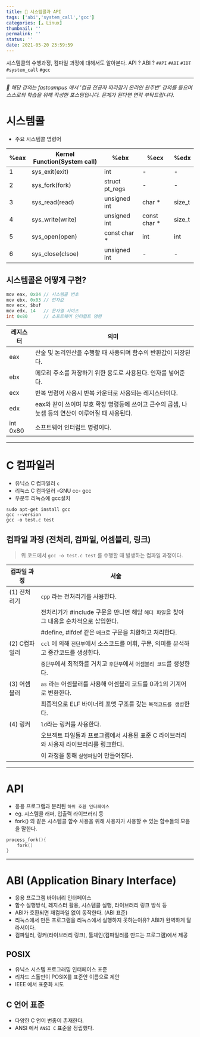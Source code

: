 ```yaml
---
title: 📲 시스템콜과 API
tags: ['abi','system_call','gcc']
categories: [☁️ Linux]
thumbnail: ''
permalink: ''
status: ''
date: 2021-05-20 23:59:59
---
```


시스템콜의 수행과정, 컴파일 과정에 대해서도 알아본다.
API ? ABI ?
`#API` `#ABI` `#IDT` `#system_call` `#gcc`
<!-- excerpt -->
<!-- toc -->

---


*💬 해당 강의는 fastcampus 에서 '컴공 전공자 따라잡기 온라인 완주반' 강의를 들으며 스스로의 학습을 위해 작성한 포스팅입니다. 문제가 된다면 연락 부탁드립니다.*


# 시스템콜
- 주요 시스템콜 명령어

|%eax|Kernel Function(System call)|%ebx|%ecx|%edx|
|-----|----------------------------|----|----|----|
|1|sys_exit(exit)|int|-|-|
|2|sys_fork(fork)|struct pt_regs|-|-|
|3|sys_read(read)|unsigned int|char *|size_t|
|4|sys_write(write)|unsigned int|const char *|size_t|
|5|sys_open(open)|const char *|int|int|
|6|sys_close(clsoe)|unsigned int|-|-|

## 시스템콜은 어떻게 구현?
```c
mov eax, 0x04 // 시스템콜 번호
mov ebx, 0x03 // 인자값
mov ecx, $buf
mov edx, 14   // 문자열 사이즈
int 0x80      // 소프트웨어 인터럽트 명령
```
|레지스터|의미|
|-------|-----|
|eax|산술 및 논리연산을 수행할 때 사용되며 함수의 반환값이 저장된다.|
|ebx|메모리 주소를 저장하기 위한 용도로 사용된다. 인자를 넣어준다.|
|ecx|반복 명령어 사용시 반복 카운터로 사용되는 레지스터이다.|
|edx|eax와 같이 쓰이며 부호 확장 명령등에 쓰이고 큰수의 곱셈, 나눗셈 등의 연산이 이루어질 때 사용된다.|
|int 0x80|소프트웨어 인터럽트 명령이다.|

---


# C 컴파일러
- 유닉스 C 컴파일러 `c`
- 리눅스 C 컴파일러 -GNU cc- gcc
- 우분투 리눅스에 gcc설치

```shell
sudo apt-get install gcc
gcc --version
gcc -o test.c test
```

## 컴파일 과정 (전처리, 컴파일, 어셈블리, 링크)
>위 코드에서 `gcc -o test.c test` 를 수행할 때 발생하는 컴파일 과정이다.

| 컴파일 과정 | 서술 |
|-----------|-------|
|(1) 전처리기 |`cpp` 라는 전처리기를 사용한다.
||전처리기가 #include 구문을 만나면 해당 `헤더 파일`을 찾아 그 내용을 순차적으로 삽입한다.
||#define, #ifdef 같은 `매크로` 구문을 치환하고 처리한다.|
|(2) C컴파일러|`ccl` 에 의해 `전단부`에서 소스코드를 어휘, 구문, 의미를 분석하고 중간코드를 생성한다.
||`중단부`에서 최적화를 거치고 `후단부`에서 `어셈블리 코드`를 생성한다.|
|(3) 어셈블러 | `as` 라는 어셈블러를 사용해 어셈블리 코드를 0과1의 기계어로 변환한다. 
||최종적으로 ELF 바이너리 포맷 구조를 갖는 `목적코드를 생성`한다.|
|(4) 링커|`ld`라는 링커를 사용한다.
|| 오브젝트 파일들과 프로그램에서 사용된 표준 C 라이브러리와 사용자 라이브러리를 링크한다.
||이 과정을 통해 `실행파일`이 만들어진다.|

---

# API
- 응용 프로그램과 분리된 `하위 호환 인터페이스`
 - eg. 시스템콜 래퍼, 입출력 라이브러리 등
 - fork() 와 같은 시스템콜 함수 사용을 위해 사용자가 사용할 수 있는 함수들의 모음을 말한다.
```c
process_fork(){
    fork()
}
```

---


# ABI (Application Binary Interface)
- 응용 프로그램 바이너리 인터페이스
- 함수 실행방식, 레지스터 활용, 시스템콜 실행, 라이브러리 링크 방식 등
- ABI가 호환되면 재컴파일 없이 동작한다. (ABI 표준)
 - 리눅스에서 만든 프로그램을 리눅스에서 실행하지 못하는이유? ABI가 완벽하게 달라서이다.
- 컴파일러, 링커(라이브러리 링크), 툴체인(컴파일러를 만드는 프로그램)에서 제공

## POSIX
- 유닉스 시스템 프로그래밍 인터페이스 표준
- 리차드 스톨만이 POSIX를 표준안 이름으로 제안
- IEEE 에서 표준화 시도

## C 언어 표준
- 다양한 C 언어 변종이 존재한다.
- ANSI 에서 `ANSI C` 표준을 정립했다.


